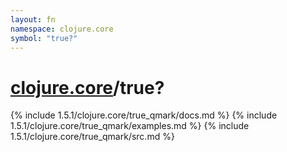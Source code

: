 ```yaml
---
layout: fn
namespace: clojure.core
symbol: "true?"
---
```


# [clojure.core](../)/true?

{% include 1.5.1/clojure.core/true_qmark/docs.md %}
{% include 1.5.1/clojure.core/true_qmark/examples.md %}
{% include 1.5.1/clojure.core/true_qmark/src.md %}


